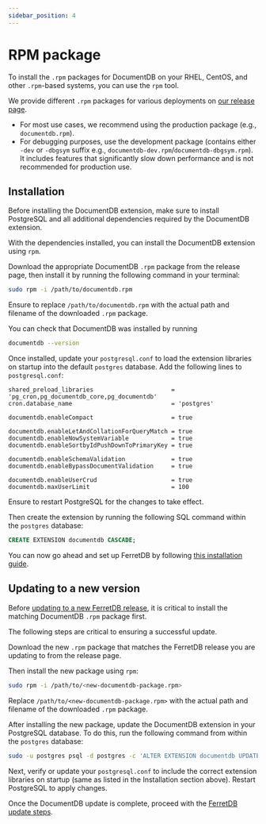 ```yaml
---
sidebar_position: 4
---
```


# RPM package

To install the `.rpm` packages for DocumentDB on your RHEL, CentOS, and other `.rpm`-based systems,
you can use the `rpm` tool.

We provide different `.rpm` packages for various deployments on [our release page](https://github.com/FerretDB/documentdb/releases/).

- For most use cases, we recommend using the production package (e.g., `documentdb.rpm`).
- For debugging purposes, use the development package (contains either `-dev` or `-dbgsym` suffix e.g., `documentdb-dev.rpm`/`documentdb-dbgsym.rpm`).
  It includes features that significantly slow down performance and is not recommended for production use.

## Installation

Before installing the DocumentDB extension, make sure to install PostgreSQL and all additional dependencies required by the DocumentDB extension.

With the dependencies installed, you can install the DocumentDB extension using `rpm`.

Download the appropriate DocumentDB `.rpm` package from the release page, then install it by running the following command in your terminal:

```sh
sudo rpm -i /path/to/documentdb.rpm
```

Ensure to replace `/path/to/documentdb.rpm` with the actual path and filename of the downloaded `.rpm` package.

You can check that DocumentDB was installed by running

```sh
documentdb --version
```

Once installed, update your `postgresql.conf` to load the extension libraries on startup into the default `postgres` database.
Add the following lines to `postgresql.conf`:

<!-- Keep in sync with https://github.com/FerretDB/documentdb/blob/ferretdb/ferretdb_packaging/10-preload.sh -->

```text
shared_preload_libraries                      = 'pg_cron,pg_documentdb_core,pg_documentdb'
cron.database_name                            = 'postgres'

documentdb.enableCompact                      = true

documentdb.enableLetAndCollationForQueryMatch = true
documentdb.enableNowSystemVariable            = true
documentdb.enableSortbyIdPushDownToPrimaryKey = true

documentdb.enableSchemaValidation             = true
documentdb.enableBypassDocumentValidation     = true

documentdb.enableUserCrud                     = true
documentdb.maxUserLimit                       = 100
```

Ensure to restart PostgreSQL for the changes to take effect.

Then create the extension by running the following SQL command within the `postgres` database:

```sql
CREATE EXTENSION documentdb CASCADE;
```

You can now go ahead and set up FerretDB by following [this installation guide](../ferretdb/rpm.md).

## Updating to a new version

Before [updating to a new FerretDB release](../ferretdb/docker.md#updating-to-a-new-version), it is critical to install the matching DocumentDB `.rpm` package first.

The following steps are critical to ensuring a successful update.

Download the new `.rpm` package that matches the FerretDB release you are updating to from the release page.

Then install the new package using `rpm`:

```sh
sudo rpm -i /path/to/<new-documentdb-package.rpm>
```

Replace `/path/to/<new-documentdb-package.rpm>` with the actual path and filename of the downloaded `.rpm` package.

After installing the new package, update the DocumentDB extension in your PostgreSQL database.
To do this, run the following command from within the `postgres` database:

```sh
sudo -u postgres psql -d postgres -c 'ALTER EXTENSION documentdb UPDATE;'
```

Next, verify or update your `postgresql.conf` to include the correct extension libraries on startup (same as listed in the Installation section above).
Restart PostgreSQL to apply changes.

Once the DocumentDB update is complete, proceed with the [FerretDB update steps](../ferretdb/rpm.md#updating-to-a-new-version).
